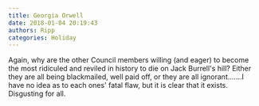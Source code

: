 ```yaml
---
title: Georgia Orwell
date: 2018-01-04 20:19:43
authors: Ripp
categories: Holiday
---
```


 Again, why are the other Council members willing (and eager) to become the most ridiculed and reviled in history to die on Jack Burrell's hill?  Either they are all being blackmailed, well paid off, or they are all ignorant.......I have no idea as to each ones' fatal flaw, but it is clear that it exists.
Disgusting for all.
